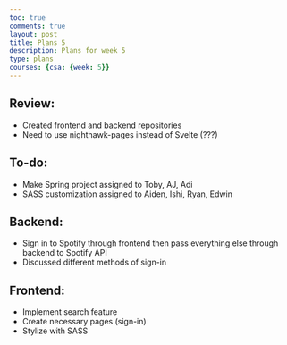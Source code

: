 ```yaml
---
toc: true
comments: true
layout: post
title: Plans 5
description: Plans for week 5
type: plans
courses: {csa: {week: 5}}
---
```

## Review:
* Created frontend and backend repositories
* Need to use nighthawk-pages instead of Svelte (???)

## To-do:
* Make Spring project assigned to Toby, AJ, Adi
* SASS customization assigned to Aiden, Ishi, Ryan, Edwin

## Backend:
* Sign in to Spotify through frontend then pass everything else through backend to Spotify API
* Discussed different methods of sign-in

## Frontend:
* Implement search feature
* Create necessary pages (sign-in)
* Stylize with SASS